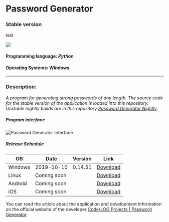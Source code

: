 # Password Generator
### Stable version
test

![](https://github.com/alexborsch/password-generator-stable/blob/master/p_gen.ico)


#### Programming language: *Python*
#### Operating Systems: Windows

------------


### Description:

*A program for generating strong passwords of any length.
The source code for the stable version of the application is loaded into this repository. Unstable nightly builds are in this repository [Password Generator Nightly](https://github.com/alexborsch/password-generator-nightly "Password Generator Nightly").*
##### *Program interface*
![Password Generator Interface](https://github.com/alexborsch/password-generator-stable/blob/master/img/password_gen.jpg "Password Generator Interface")

##### Release Schedule
| OS  | Date  | Version  | Link   |
| ------------ | ------------ | ------------ | ------------ |
| Windows  | 2019-10-10  | 0.14.51  | [Download](http://coderlog.top "Download")  |
| Linux  | Coming soon  |   | [Download](# "Download")  |
| Android  | Coming soon  |   | [Download](# "Download")  |
| iOS  | Coming soon  |   | [Download](# "Download")  |


You can read the article about the application and development information on the official website of the developer  [CoderLOG Projects | Password Generator](https://coderlog.top/projects.php?id=21 "CoderLOG Projects | Password Generator")
